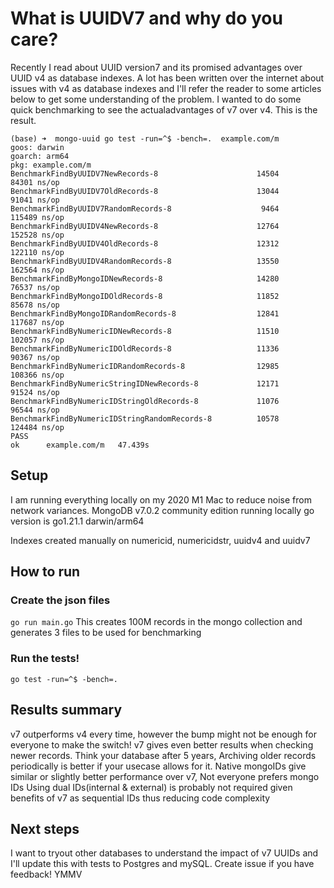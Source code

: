 # What is UUIDV7 and why do you care? 

Recently I read about UUID version7 and its promised advantages over UUID v4 as database indexes. A lot has been written over the internet about issues with v4 as database indexes and I'll refer the reader to some articles below to get some understanding of the problem. I wanted to do some quick benchmarking to see the actualadvantages of v7 over v4. This is the result. 

```
(base) ➜  mongo-uuid go test -run=^$ -bench=.  example.com/m
goos: darwin
goarch: arm64
pkg: example.com/m
BenchmarkFindByUUIDV7NewRecords-8               	   14504	     84301 ns/op
BenchmarkFindByUUIDV7OldRecords-8               	   13044	     91041 ns/op
BenchmarkFindByUUIDV7RandomRecords-8            	    9464	    115489 ns/op
BenchmarkFindByUUIDV4NewRecords-8               	   12764	    152528 ns/op
BenchmarkFindByUUIDV4OldRecords-8               	   12312	    122110 ns/op
BenchmarkFindByUUIDV4RandomRecords-8            	   13550	    162564 ns/op
BenchmarkFindByMongoIDNewRecords-8              	   14280	     76537 ns/op
BenchmarkFindByMongoIDOldRecords-8              	   11852	     85678 ns/op
BenchmarkFindByMongoIDRandomRecords-8           	   12841	    117687 ns/op
BenchmarkFindByNumericIDNewRecords-8            	   11510	    102057 ns/op
BenchmarkFindByNumericIDOldRecords-8            	   11336	     90367 ns/op
BenchmarkFindByNumericIDRandomRecords-8         	   12985	    108366 ns/op
BenchmarkFindByNumericStringIDNewRecords-8      	   12171	     91524 ns/op
BenchmarkFindByNumericIDStringOldRecords-8      	   11076	     96544 ns/op
BenchmarkFindByNumericIDStringRandomRecords-8   	   10578	    124484 ns/op
PASS
ok  	example.com/m	47.439s
```

## Setup
I am running everything locally on my 2020 M1 Mac to reduce noise from network variances. 
MongoDB v7.0.2 community edition running locally
go version is go1.21.1 darwin/arm64

Indexes created manually on numericid, numericidstr, uuidv4 and uuidv7



## How to run
### Create the json files
``` go run main.go ```
This creates 100M records in the mongo collection and generates 3 files to be used for benchmarking
### Run the tests!
``` go test -run=^$ -bench=. ```

## Results summary
v7 outperforms v4 every time, however the bump might not be enough for everyone to make the switch!
v7 gives even better results when checking newer records. Think your database after 5 years, Archiving older records periodically is better if your usecase allows for it. 
Native mongoIDs give similar or slightly better performance over v7, Not everyone prefers mongo IDs 
Using dual IDs(internal & external) is probably not required given benefits of v7 as sequential IDs thus reducing code complexity

## Next steps
I want to tryout other databases to understand the impact of v7 UUIDs and I'll update this with tests to Postgres and mySQL. Create issue if you have feedback!
YMMV
